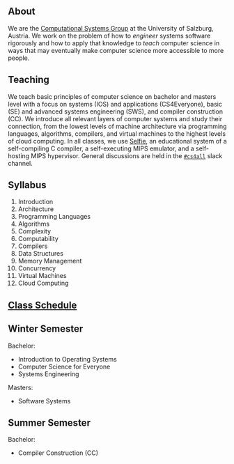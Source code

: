 ## About

We are the [Computational Systems Group](http://www.cs.uni-salzburg.at/~ck) at the University of Salzburg, Austria. We work on the problem of how to *engineer* systems software rigorously and how to apply that knowledge to *teach* computer science in ways that may eventually make computer science more accessible to more people.

## Teaching

We teach basic principles of computer science on bachelor and masters level with a focus on systems (IOS) and applications (CS4Everyone), basic (SE) and advanced systems engineering (SWS), and compiler construction (CC). We introduce all relevant layers of computer systems and study their connection, from the lowest levels of machine architecture via programming languages, algorithms, compilers, and virtual machines to the highest levels of cloud computing. In all classes, we use [Selfie](http://selfie.cs.uni-salzburg.at), an educational system of a self-compiling C compiler, a self-executing MIPS emulator, and a self-hosting MIPS hypervisor. General discussions are held in the [`#cs4all`](https://cksystemsteaching.slack.com/signup) slack channel.

## Syllabus

1. Introduction
2. Architecture
3. Programming Languages
4. Algorithms
5. Complexity
6. Computability
7. Compilers
8. Data Structures
9. Memory Management
10. Concurrency
11. Virtual Machines
12. Cloud Computing

## [Class Schedule](http://www.google.com/calendar/embed?src=8sic4boj129rm0k4k85g428s7k%40group.calendar.google.com)

## Winter Semester

Bachelor:

* Introduction to Operating Systems
* Computer Science for Everyone
* Systems Engineering

Masters:

* Software Systems

## Summer Semester

Bachelor:

* Compiler Construction (CC)